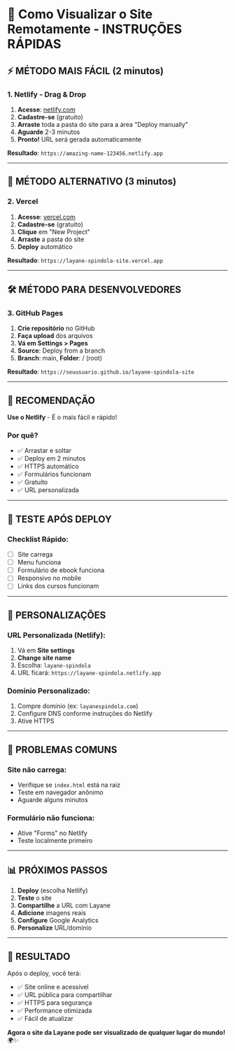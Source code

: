 # 🚀 Como Visualizar o Site Remotamente - INSTRUÇÕES RÁPIDAS

## ⚡ MÉTODO MAIS FÁCIL (2 minutos)

### 1. Netlify - Drag & Drop
1. **Acesse**: [netlify.com](https://netlify.com)
2. **Cadastre-se** (gratuito)
3. **Arraste** toda a pasta do site para a área "Deploy manually"
4. **Aguarde** 2-3 minutos
5. **Pronto!** URL será gerada automaticamente

**Resultado**: `https://amazing-name-123456.netlify.app`

---

## 🔄 MÉTODO ALTERNATIVO (3 minutos)

### 2. Vercel
1. **Acesse**: [vercel.com](https://vercel.com)
2. **Cadastre-se** (gratuito)
3. **Clique** em "New Project"
4. **Arraste** a pasta do site
5. **Deploy** automático

**Resultado**: `https://layane-spindola-site.vercel.app`

---

## 🛠️ MÉTODO PARA DESENVOLVEDORES

### 3. GitHub Pages
1. **Crie repositório** no GitHub
2. **Faça upload** dos arquivos
3. **Vá em Settings > Pages**
4. **Source**: Deploy from a branch
5. **Branch**: main, **Folder**: / (root)

**Resultado**: `https://seuusuario.github.io/layane-spindola-site`

---

## 🎯 RECOMENDAÇÃO

**Use o Netlify** - É o mais fácil e rápido!

### Por quê?
- ✅ Arrastar e soltar
- ✅ Deploy em 2 minutos
- ✅ HTTPS automático
- ✅ Formulários funcionam
- ✅ Gratuito
- ✅ URL personalizada

---

## 📱 TESTE APÓS DEPLOY

### Checklist Rápido:
- [ ] Site carrega
- [ ] Menu funciona
- [ ] Formulário de ebook funciona
- [ ] Responsivo no mobile
- [ ] Links dos cursos funcionam

---

## 🔧 PERSONALIZAÇÕES

### URL Personalizada (Netlify):
1. Vá em **Site settings**
2. **Change site name**
3. Escolha: `layane-spindola`
4. URL ficará: `https://layane-spindola.netlify.app`

### Domínio Personalizado:
1. Compre domínio (ex: `layanespindola.com`)
2. Configure DNS conforme instruções do Netlify
3. Ative HTTPS

---

## 🚨 PROBLEMAS COMUNS

### Site não carrega:
- Verifique se `index.html` está na raiz
- Teste em navegador anônimo
- Aguarde alguns minutos

### Formulário não funciona:
- Ative "Forms" no Netlify
- Teste localmente primeiro

---

## 📊 PRÓXIMOS PASSOS

1. **Deploy** (escolha Netlify)
2. **Teste** o site
3. **Compartilhe** a URL com Layane
4. **Adicione** imagens reais
5. **Configure** Google Analytics
6. **Personalize** URL/domínio

---

## 🎉 RESULTADO

Após o deploy, você terá:
- ✅ Site online e acessível
- ✅ URL pública para compartilhar
- ✅ HTTPS para segurança
- ✅ Performance otimizada
- ✅ Fácil de atualizar

**Agora o site da Layane pode ser visualizado de qualquer lugar do mundo!** 🌍✨

